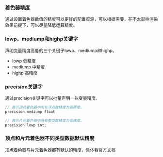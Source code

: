
### 着色器精度
通过设置着色器数值的精度可以更好的配置资源，可以根据需要，在不太影响渲染效果前提下，可以尽量降低运算精度。

### lowp、mediump和highp关键字
声明变量精度高低的三个关键子lowp、mediump和highp。

* lowp	低精度
* mediump	中精度
* highp	高精度

### precision关键字

通过precision关键字可以批量声明一些变量精度。

```js
// 表示顶点着色器中所有浮点数精度为高精度。
precision mediump float 

// 表示片元着色器中所有整型数精度为低精度。
precision lowp int;
```

### 顶点和片元着色器不同类型数据默认精度

顶点着色器与片元着色器都有默认的精度，具体看官方文档

